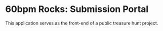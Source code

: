 # 60bpm Rocks: Submission Portal

This application serves as the front-end of a public treasure hunt project.

